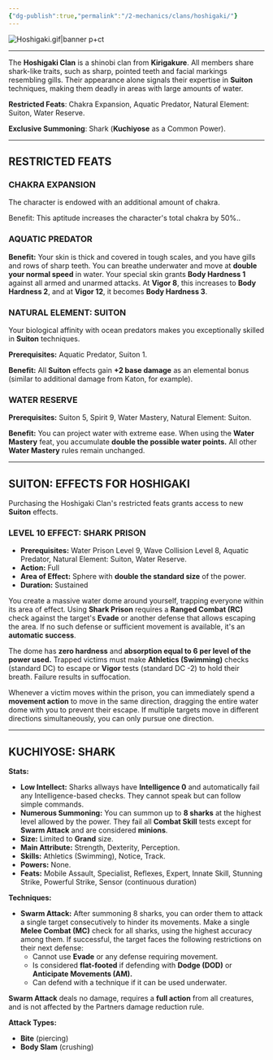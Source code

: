 ```yaml
---
{"dg-publish":true,"permalink":"/2-mechanics/clans/hoshigaki/"}
---
```


![Hoshigaki.gif|banner p+ct](/img/user/z_Assets/Misc/Clans/Hoshigaki.gif)

---
The **Hoshigaki Clan** is a shinobi clan from **Kirigakure**. All members share shark-like traits, such as sharp, pointed teeth and facial markings resembling gills. Their appearance alone signals their expertise in **Suiton** techniques, making them deadly in areas with large amounts of water.

**Restricted Feats**: Chakra Expansion, Aquatic Predator, Natural Element: Suiton, Water Reserve.

**Exclusive Summoning**: Shark (**Kuchiyose** as a Common Power).

---
## RESTRICTED FEATS

### CHAKRA EXPANSION
The character is endowed with an additional amount of chakra.

Benefit: This aptitude increases the character's total chakra by 50%..

### AQUATIC PREDATOR
**Benefit:** Your skin is thick and covered in tough scales, and you have gills and rows of sharp teeth. You can breathe underwater and move at **double your normal speed** in water. Your special skin grants **Body Hardness 1** against all armed and unarmed attacks. At **Vigor 8**, this increases to **Body Hardness 2**, and at **Vigor  12**, it becomes **Body Hardness 3**.

### NATURAL ELEMENT: SUITON
Your biological affinity with ocean predators makes you exceptionally skilled in **Suiton** techniques.

**Prerequisites:** Aquatic Predator, Suiton 1.

**Benefit:** All **Suiton** effects gain **+2 base damage** as an elemental bonus (similar to additional damage from Katon, for example).

### WATER RESERVE
**Prerequisites:** Suiton 5, Spirit 9, Water Mastery, Natural Element: Suiton.

**Benefit:** You can project water with extreme ease. When using the **Water Mastery** feat, you accumulate **double the possible water points.** All other **Water Mastery** rules remain unchanged.

---
## SUITON: EFFECTS FOR HOSHIGAKI
Purchasing the Hoshigaki Clan's restricted feats grants access to new **Suiton** effects.

### LEVEL 10 EFFECT: SHARK PRISON
- **Prerequisites:** Water Prison Level 9, Wave Collision Level 8, Aquatic Predator, Natural Element: Suiton, Water Reserve.
- **Action:** Full
- **Area of Effect:** Sphere with **double the standard size** of the power.
- **Duration:** Sustained

You create a massive water dome around yourself, trapping everyone within its area of effect. Using **Shark Prison** requires a **Ranged Combat (RC)** check against the target's **Evade** or another defense that allows escaping the area. If no such defense or sufficient movement is available, it's an **automatic success**.

The dome has **zero hardness** and **absorption equal to 6 per level of the power used.** Trapped victims must make **Athletics (Swimming)** checks (standard DC) to escape or **Vigor** tests (standard DC -2) to hold their breath. Failure results in suffocation.

Whenever a victim moves within the prison, you can immediately spend a **movement action** to move in the same direction, dragging the entire water dome with you to prevent their escape. If multiple targets move in different directions simultaneously, you can only pursue one direction.

---

## KUCHIYOSE: SHARK

**Stats:**
- **Low Intellect:** Sharks allways have **Intelligence 0** and automatically fail any Intelligence-based checks. They cannot speak but can follow simple commands.
-  **Numerous Summoning:** You can summon up to **8 sharks** at the highest level allowed by the power. They fail all **Combat Skill** tests except for **Swarm Attack** and are considered **minions**.
- **Size:** Limited to **Grand** size.
- **Main Attribute:** Strength, Dexterity, Perception.
- **Skills:** Athletics (Swimming), Notice, Track.
- **Powers:** None.
- **Feats:** Mobile Assault, Specialist, Reflexes, Expert, Innate Skill, Stunning Strike, Powerful Strike, Sensor (continuous duration)

**Techniques:**
- **Swarm Attack:** After summoning 8 sharks, you can order them to attack a single target consecutively to hinder its movements. Make a single **Melee Combat (MC)** check for all sharks, using the highest accuracy among them. If successful, the target faces the following restrictions on their next defense:
	- Cannot use **Evade** or any defense requiring movement.
	- Is considered **flat-footed** if defending with **Dodge (DOD)** or **Anticipate Movements (AM).**
	- Can defend with a technique if it can be used underwater.

**Swarm Attack** deals no damage, requires a **full action** from all creatures, and is not affected by the Partners damage reduction rule.

**Attack Types:**
- **Bite** (piercing)
- **Body Slam** (crushing)
